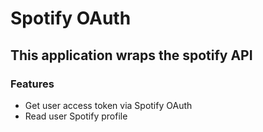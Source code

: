 # Spotify OAuth
## This application wraps the spotify API

### Features
- Get user access token via Spotify OAuth
- Read user Spotify profile
